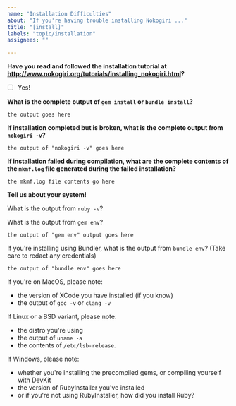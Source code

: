 ```yaml
---
name: "Installation Difficulties"
about: "If you're having trouble installing Nokogiri ..."
title: "[install]"
labels: "topic/installation"
assignees: ""

---
```


**Have you read and followed the installation tutorial at http://www.nokogiri.org/tutorials/installing_nokogiri.html?**

- [ ] Yes!


**What is the complete output of `gem install` or `bundle install`?**

<!-- Please make sure to escape the file contents with triple-backticks. -->

```
the output goes here
```


**If installation completed but is broken, what is the complete output from `nokogiri -v`?**

<!-- Please make sure to escape the file contents with triple-backticks. -->

```
the output of "nokogiri -v" goes here
```



**If installation failed during compilation, what are the complete contents of the `mkmf.log` file generated during the failed installation?**

<!-- Please make sure to escape the file contents with triple-backticks. -->

```
the mkmf.log file contents go here
```


**Tell us about your system!**

What is the output from `ruby -v`?

What is the output from `gem env`?

```
the output of "gem env" output goes here
```


If you're installing using Bundler, what is the output from `bundle env`? (Take care to redact any credentials)

```
the output of "bundle env" goes here
```

If you're on MacOS, please note:
- the version of XCode you have installed (if you know)
- the output of `gcc -v` or `clang -v`

If Linux or a BSD variant, please note:
- the distro you're using
- the output of `uname -a`
- the contents of `/etc/lsb-release`.

If Windows, please note:
- whether you're installing the precompiled gems, or compiling yourself with DevKit
- the version of RubyInstaller you've installed
- or if you're not using RubyInstaller, how did you install Ruby?
